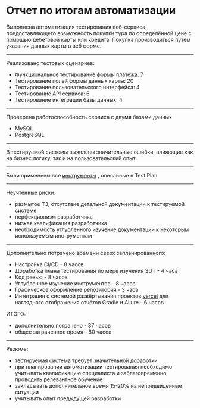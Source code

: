 # Отчет по итогам автоматизации

Выполнена автоматизация тестирования веб-сервиса, предоставляющего возможность покупки тура по определённой цене с
помощью дебетовой карты или кредита. Покупка производиться путём указания данных карты в веб форме.
___
Реализовано тестовых сценариев:

* Функциональное тестирование формы платежа: 7
* Тестирование полей формы данных карты: 20
* Тестирование пользовательского интерфейса: 4
* Тестирование API сервиса: 6
* Тестирование интеграции базы данных: 4

___
Проверена работоспособность сервиса с двумя базами данных

* MySQL
* PostgreSQL

___
В тестируемой системы выявлены значительные ошибки, влияющие как на бизнес логику, так и на пользовательский опыт
___
Были применены
все [инструменты](https://github.com/DoroshenkoDenis/AutomatizationDiplomaProject/blob/master/Docs/TestPlan.md#4-%D0%BF%D0%B5%D1%80%D0%B5%D1%87%D0%B5%D0%BD%D1%8C-%D0%B8%D1%81%D0%BF%D0%BE%D0%BB%D1%8C%D0%B7%D1%83%D0%B5%D0%BC%D1%8B%D1%85-%D0%B8%D0%BD%D1%81%D1%82%D1%80%D1%83%D0%BC%D0%B5%D0%BD%D1%82%D0%BE%D0%B2)
, описанные в Test Plan
___
Неучтённые риски:

* размытое ТЗ, отсутствие детальной документации к тестируемой системе
* перфекционизм разработчика
* низкая квалификация разработчика
* необходимость углубленного изучение документации к некоторым используемым инструментам

___
Дополнительно потрачено времени сверх запланированного:

* Настройка CI/CD - 8 часов
* Доработка плана тестирования по мере изучения SUT - 4 часа
* Код ревью - 8 часов
* Углубленное изучение инструментов - 8 часов
* Графическое оформление репозитория - 3 часа
* Интеграция с системой развёртывания проектов [vercel](https://vercel.com/) для наглядного отображения отчётов Gradle и Allure - 6 часов
  
ИТОГО:
* дополнительно потрачено - 37 часов
* общее затраченное время - 80 часов

___
Резюме:

* тестируемая система требует значительной доработки
* при планировании автоматизации тестирования необходимо учитывать квалификацию специалиста и заблаговременно проводить релевантное обучение
* закладывать дополнительное время 15-20% на непредвиденные ситуации
* учитывать опыт предыдущей разработки
